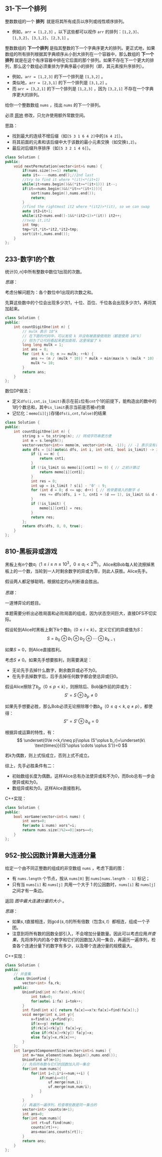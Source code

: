 
## 31-下一个排列

整数数组的一个 **排列**  就是将其所有成员以序列或线性顺序排列。

- 例如，`arr = [1,2,3]` ，以下这些都可以视作 `arr` 的排列：`[1,2,3]`、`[1,3,2]`、`[3,1,2]`、`[2,3,1]` 。

整数数组的 **下一个排列** 是指其整数的下一个字典序更大的排列。更正式地，如果数组的所有排列根据其字典顺序从小到大排列在一个容器中，那么数组的 **下一个排列** 就是在这个有序容器中排在它后面的那个排列。如果不存在下一个更大的排列，那么这个数组必须重排为字典序最小的排列（即，其元素按升序排列）。

- 例如，`arr = [1,2,3]` 的下一个排列是 `[1,3,2]` 。
- 类似地，`arr = [2,3,1]` 的下一个排列是 `[3,1,2]` 。
- 而 `arr = [3,2,1]` 的下一个排列是 `[1,2,3]` ，因为 `[3,2,1]` 不存在一个字典序更大的排列。

给你一个整数数组 `nums` ，找出 `nums` 的下一个排列。

必须 [原地](https://baike.baidu.com/item/%E5%8E%9F%E5%9C%B0%E7%AE%97%E6%B3%95) 修改，只允许使用额外常数空间。

思路：
- 找到最大的连续不增后缀（如`[5 3 1 6 4 2]`中的`[6 4 2]`）。
- 将其前面的元素和该后缀中大于该数的最小元素交换（如交换`1,2`）。
- 最后对后缀升序排序（如`[5 3 2 1 4 6]`）。

```cpp
class Solution {
public:
    void nextPermutation(vector<int>& nums) {
        if(nums.size()==1) return;
        auto it=----nums.end();//2nd last
        //try to find it where *(it)<*(it+1)
        while(it>nums.begin()&&(*it>=*(it+1))) it--;
        if(it==nums.begin()&&(*it>=*(it+1))){
            sort(nums.begin(),nums.end());
            return;
        }
        //find the rightmost it2 where *(it2)>*(it), so we can swap
        auto it2=it+1;
        while(it2<nums.end()-1&&*(it2+1)>*(it)) it2++;
        //swap it,it2
        int tmp;
        tmp=*it,*it=*it2,*it2=tmp;
        sort(it+1,nums.end());
    }
};
```

## 233-数字1的个数

统计$[0,n]$中所有整数中数位1出现的次数。

*思路*：

考虑分解问题为：各个数位中1出现的次数之和。

先算这些数中的个位会出现多少次1，十位、百位、千位各会出现多少次1，再将其加起来。

```cpp
class Solution {
public:
    int countDigitOne(int n) {
        // mulk 表示 10^k
        // 在下面的代码中，可以发现 k 并没有被直接使用到（都是使用 10^k）
        // 但为了让代码看起来更加直观，这里保留了 k
        long long mulk = 1;
        int ans = 0;
        for (int k = 0; n >= mulk; ++k) {
            ans += (n / (mulk * 10)) * mulk + min(max(n % (mulk * 10) - mulk + 1, 0LL), mulk);
            mulk *= 10;
        }
        return ans;
    }
};
```

数位DP做法：
- 定义`dfs(i,cnt,is_limit)`表示在前`i`位有`cnt`个1的前提下，能构造出的数中的1的个数总和，其中`is_limit`表示当前是否被`n`约束
- 记忆化：`memo[i][j]`存储`dfs(i,cnt,false)`的结果

```cpp
class Solution {
public:
    int countDigitOne(int n) {
        string s = to_string(n); // 转成字符串更方便
        int m = s.length();
        vector<vector<int>> memo(m, vector<int>(m, -1)); // -1 表示没有计算过
        auto dfs = [&](auto&& dfs, int i, int cnt1, bool is_limit) -> int {
            if (i == m) {
                return cnt1;
            }
            if (!is_limit && memo[i][cnt1] >= 0) { // 之前计算过
                return memo[i][cnt1];
            }
            int res = 0;
            int up = is_limit ? s[i] - '0' : 9;
            for (int d = 0; d <= up; d++) { // 枚举要填入的数字 d
                res += dfs(dfs, i + 1, cnt1 + (d == 1), is_limit && d == up);
            }
            if (!is_limit) {
                memo[i][cnt1] = res;
            }
            return res;
        };
        return dfs(dfs, 0, 0, true);
    }
};
```

## 810-黑板异或游戏

黑板上有$n$个数$a_i$（$1\le i\le n\le 10^3$，$0\le a_i<2^{16}$）。Alice和Bob每人轮流擦掉黑板上的一个数，当轮到一人时剩余数字的异或为零，则此人获胜。Alice先手。

假设两人都足够聪明，根据给定的$a_i$判断谁会胜出。

*思路*：

一道博弈论的题目。

本题需要分析出必胜局面和必败局面的组成，因为状态空间巨大，直接DFS不切实际。

假设轮到Alice时黑板上剩下$k$个数$b_i$（$0\le i<k$）。定义它们的异或值为$S$：
$$
S=b_0\oplus b_1\oplus b_2\oplus\cdots \oplus b_{k-1}
$$

如果$S=0$，则Alice直接胜利。

考虑$S\neq 0$。如果先手想要胜利，则需要满足：
- 无论先手去掉什么数字，剩余数异或必不为0。
- 在先手去掉数字后，后手去掉任何数字都会使总异或归0。

假设Alice擦除了$b_p$（$0\le p<k$），则擦除后、Bob操作前的异或为：
$$
S'=S\oplus b_p\neq 0
$$

如果先手想要必胜，那么Bob必须无论擦除哪个数$b_q$（$0\le q<k,q\neq p$），都使得：
$$
S''=S'\oplus b_q=0
$$

根据异或运算的特性，有：
$$
\underset{0\le r<k,r\neq p}\oplus (S'\oplus b_r)=\underset{k\ \text{times}}{(S'\oplus \cdots \oplus S')}=0
$$

若$k$为偶数，则上式恒成立，否则上式不成立。

综上，先手必胜条件有二：
- 初始数组长度为偶数。这样Alice总有办法使异或和不为0，而Bob总有一步会使异或和为0。
- 数组异或和为0。这样Alice直接胜利。

C++实现：

```cpp
class Solution {
public:
    bool xorGame(vector<int>& nums) {
        int xors=0;
        for(auto i:nums) xors^=i;
        return nums.size()%2==0||xors==0;
    }
};
```

## 952-按公因数计算最大连通分量

给定一个由不同正整数的组成的非空数组 `nums` ，考虑下面的图：

- 有 `nums.length` 个节点，按从 `nums[0]` 到 `nums[nums.length - 1]` 标记；
- 只有当 `nums[i]` 和 `nums[j]` 共用一个大于 1 的公因数时，`nums[i]` 和 `nums[j]`之间才有一条边。

返回 _图中最大连通分量的大小_ 。

*思路*：
- 如果$s,t$直接相连，则$\gcd(s,t)$的所有倍数（包含$s,t$）都相连，组成一个子团。
- 注意到将所有数的因数全部引入，不会增加分量数量。因此可以考虑应用*并查集*，先将序列内的各个数字和它们的因数加入同一集合，再遍历一遍序列，检查各个连通分量下的数字有多少，以及哪个连通分量的规模最大。

C++实现：

```cpp
class Solution {
public:
	// 并查集
    class UnionFind {
        vector<int> fa,rk;
    public:
        UnionFind(int n):fa(n),rk(n){
            int tok=0;
            for(auto& i:fa) i=tok++;
        }
        int find(int x){ return fa[x]==x?x:fa[x]=find(fa[x]);}
        void merge(int x,int y){
            x=find(x),y=find(y);
            if(x==y) return;
            if(rk[x]<rk[y]) fa[x]=y;
            else if(rk[x]>rk[y]) fa[y]=x;
            else fa[y]=x,rk[x]++;
        }
    };
    int largestComponentSize(vector<int>& nums) {
        int m=*max_element(nums.begin(),nums.end());
        UnionFind uf(m+1);
        // 先将所有数与它们的因数加入同一集合
        for(int num:nums){
            for(int i=2;i*i<=num;++i) {
                if(num%i==0){
                    uf.merge(num,i);
                    uf.merge(num,num/i);
                }
            }
        }
        // 再遍历一遍序列，检查哪些数是同一集合的
        vector<int> counts(m+1);
        int ans=0;
        for(int num:nums){
            int rt=uf.find(num);
            counts[rt]++;
            ans=max(ans,counts[rt]);
        }
        return ans;
    }
};
```